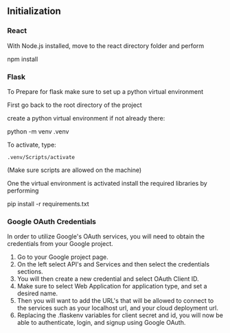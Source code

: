## Initialization
### React
With Node.js installed, move to the react directory folder and perform

npm install 



### Flask
To Prepare for flask make sure to set up a python virtual environment

First go back to the root directory of the project

create a python virtual environment if not already there:

python -m venv .venv

To activate, type:

    .venv/Scripts/activate
(Make sure scripts are allowed on the machine)

One the virtual environment is activated install the required libraries by performing 

pip install -r requirements.txt


### Google OAuth Credentials

In order to utilize Google's OAuth services, you will need to obtain the credentials from your Google project.

1. Go to your Google project page.
2. On the left select API's and Services and then select the credentials sections.
3. You will then create a new credential and select OAuth Client ID.
4. Make sure to select Web Application for application type, and set a desired name.
5. Then you will want to add the URL's that will be allowed to connect to the services such as your localhost url, and your cloud deployment url.
6. Replacing the .flaskenv variables for client secret and id, you will now be able to authenticate, login, and signup using Google OAuth.
